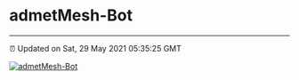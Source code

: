 # admetMesh-Bot
---
⏰ Updated on Sat, 29 May 2021 05:35:25 GMT

[![admetMesh-Bot](https://github.com/kotori-y/admetMesh-bot/actions/workflows/main.yml/badge.svg)](https://github.com/kotori-y/admetMesh-bot/actions/workflows/main.yml)
